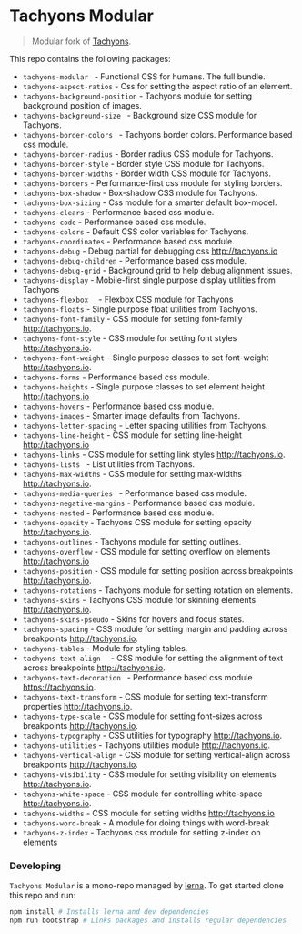# Tachyons Modular 
> Modular fork of [Tachyons](https://github.com/trepo/trepo).

This repo contains the following packages:

* `tachyons-modular ` - Functional CSS for humans. The full bundle.
* `tachyons-aspect-ratios` - Css for setting the aspect ratio of an element.
* `tachyons-background-position` - Tachyons module for setting background position of images.
* `tachyons-background-size ` - Background size CSS module for Tachyons.
* `tachyons-border-colors ` - Tachyons border colors. Performance based css module.
* `tachyons-border-radius` - Border radius CSS module for Tachyons.
* `tachyons-border-style` - Border style CSS module for Tachyons.
* `tachyons-border-widths` - Border width CSS module for Tachyons.
* `tachyons-borders` - Performance-first css module for styling borders.
* `tachyons-box-shadow` - Box-shadow CSS module for Tachyons.
* `tachyons-box-sizing` - Css module for a smarter default box-model.
* `tachyons-clears` - Performance based css module.
* `tachyons-code` - Performance based css module.
* `tachyons-colors` - Default CSS color variables for Tachyons.
* `tachyons-coordinates` - Performance based css module.
* `tachyons-debug` - Debug partial for debugging css http://tachyons.io
* `tachyons-debug-children` - Performance based css module.
* `tachyons-debug-grid` - Background grid to help debug alignment issues.
* `tachyons-display` - Mobile-first single purpose display utilities from Tachyons
* `tachyons-flexbox  ` - Flexbox CSS module for Tachyons
* `tachyons-floats` - Single purpose float utilities from Tachyons.
* `tachyons-font-family` - CSS module for setting font-family http://tachyons.io.
* `tachyons-font-style` - CSS module for setting font styles http://tachyons.io.
* `tachyons-font-weight` - Single purpose classes to set font-weight http://tachyons.io.
* `tachyons-forms` - Performance based css module.
* `tachyons-heights` - Single purpose classes to set element height http://tachyons.io
* `tachyons-hovers` - Performance based css module.
* `tachyons-images` - Smarter image defaults from Tachyons.
* `tachyons-letter-spacing` - Letter spacing utilities from Tachyons.
* `tachyons-line-height` - CSS module for setting line-height http://tachyons.io
* `tachyons-links` - CSS module for setting link styles http://tachyons.io.
* `tachyons-lists ` - List utilities from Tachyons.
* `tachyons-max-widths` - CSS module for setting max-widths http://tachyons.io.
* `tachyons-media-queries ` - Performance based css module.
* `tachyons-negative-margins` - Performance based css module.
* `tachyons-nested` - Performance based css module.
* `tachyons-opacity` - Tachyons CSS module for setting opacity http://tachyons.io.
* `tachyons-outlines` - Tachyons module for setting outlines.
* `tachyons-overflow` - CSS module for setting overflow on elements http://tachyons.io
* `tachyons-position` - CSS module for setting position across breakpoints http://tachyons.io.
* `tachyons-rotations` - Tachyons module for setting rotation on elements.
* `tachyons-skins` - Tachyons CSS module for skinning elements http://tachyons.io.
* `tachyons-skins-pseudo` - Skins for hovers and focus states.
* `tachyons-spacing` - CSS module for setting margin and padding across breakpoints http://tachyons.io.
* `tachyons-tables` - Module for styling tables.
* `tachyons-text-align  ` - CSS module for setting the alignment of text across breakpoints http://tachyons.io.
* `tachyons-text-decoration ` - Performance based css module https://tachyons.io.
* `tachyons-text-transform` - CSS module for setting text-transform properties http://tachyons.io.
* `tachyons-type-scale` - CSS module for setting font-sizes across breakpoints http://tachyons.io.
* `tachyons-typography` - CSS utilities for typography http://tachyons.io.
* `tachyons-utilities` - Tachyons utilities module http://tachyons.io.
* `tachyons-vertical-align` - CSS module for setting vertical-align across breakpoints http://tachyons.io.
* `tachyons-visibility` - CSS module for setting visibility on elements http://tachyons.io.
* `tachyons-white-space` - CSS module for controlling white-space http://tachyons.io.
* `tachyons-widths` - CSS module for setting widths http://tachyons.io
* `tachyons-word-break` - A module for doing things with word-break
* `tachyons-z-index` - Tachyons css module for setting z-index on elements
                                                                                     
### Developing
`Tachyons Modular` is a mono-repo managed by [lerna](https://lernajs.io/). To get started clone this repo and run:

````bash
npm install # Installs lerna and dev dependencies
npm run bootstrap # Links packages and installs regular dependencies
````
